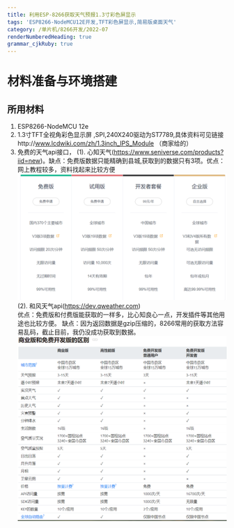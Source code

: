 ```yaml
---
title: 利用ESP-8266获取天气预报1.3寸彩色屏显示
tags: 'ESP8266-NodeMCU12E开发,TFT彩色屏显示,简易版桌面天气'
category: /单片机/8266开发/2022-07
renderNumberedHeading: true
grammar_cjkRuby: true
---
```

# 材料准备与环境搭建
## 所用材料
 1. ESP8266-NodeMCU 12e
 2. 1.3寸TFT全视角彩色显示屏 ,SPI,240X240驱动为ST7789,具体资料可见链接http://www.lcdwiki.com/zh/1.3inch_IPS_Module （商家给的）
 3. 免费的天气api接口，
     (1). 心知天气(https://www.seniverse.com/products?iid=new)。缺点：免费版数据只能精确到县城,获取到的数据只有3项。优点：网上教程较多，资料找起来比较方便
        ![enter description here](./images/1658222152077.png)
       (2). 和风天气api(https://dev.qweather.com)  
	   优点：免费版和付费版能获取的一样多，比心知良心一点，开发插件等其他用途也比较方便。
	   缺点：因为返回数据是gzip压缩的，8266常用的获取方法容易乱码，截止目前，我仍没成功获取到数据。
	   ![enter description here](./images/1658222382274.png)
